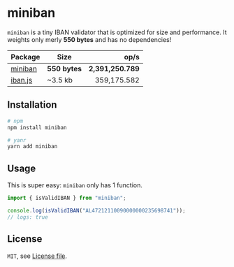 # miniban

`miniban` is a tiny IBAN validator that is optimized for size and performance.
It weights only merly **550 bytes** and has no dependencies!

| Package | Size | op/s |
|---|---|--:|
| [miniban](https://github.com/marvinhagemeister/miniban) | **550 bytes** | **2,391,250.789** |
| [iban.js](https://github.com/arhs/iban.js/) | ~3.5 kb| 359,175.582 |

## Installation

```bash
# npm
npm install miniban

# yanr
yarn add miniban
```

## Usage

This is super easy: `miniban` only has 1 function.

```js
import { isValidIBAN } from "miniban";

console.log(isValidIBAN("AL47212110090000000235698741"));
// logs: true
```

## License

`MIT`, see [License file](./LICENSE.md).
